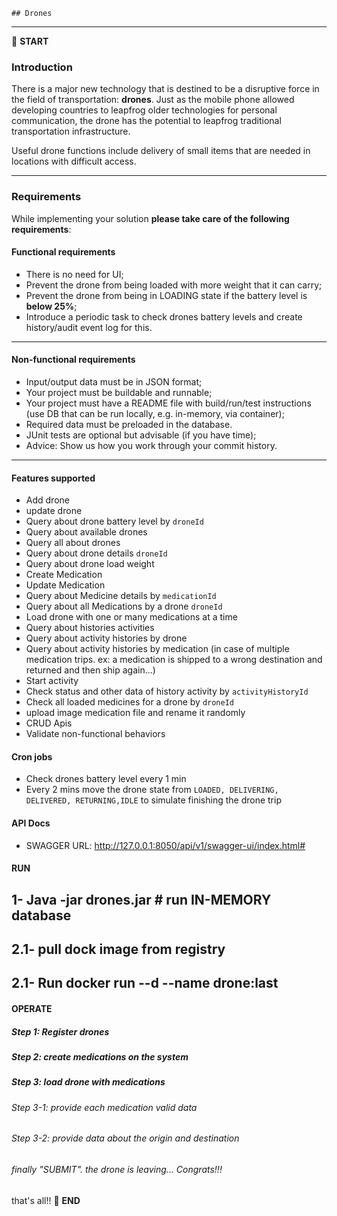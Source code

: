     ## Drones

-----------------------------------------------------

:scroll: **START**

### Introduction

There is a major new technology that is destined to be a disruptive force in the field of transportation: **drones**. Just as the mobile phone allowed developing countries to leapfrog older technologies for personal communication, the drone has the potential to leapfrog traditional transportation infrastructure.

Useful drone functions include delivery of small items that are needed in locations with difficult access.

-------------------------------------------------------

### Requirements

While implementing your solution **please take care of the following requirements**: 

#### Functional requirements

- There is no need for UI;
- Prevent the drone from being loaded with more weight that it can carry;
- Prevent the drone from being in LOADING state if the battery level is **below 25%**;
- Introduce a periodic task to check drones battery levels and create history/audit event log for this.

---------------------------------------------------------

#### Non-functional requirements

- Input/output data must be in JSON format;
- Your project must be buildable and runnable;
- Your project must have a README file with build/run/test instructions (use DB that can be run locally, e.g. in-memory, via container);
- Required data must be preloaded in the database.
- JUnit tests are optional but advisable (if you have time);
- Advice: Show us how you work through your commit history.

-----------------------------------------------------------

#### Features supported
* Add drone
* update drone
* Query about drone battery level by ``droneId``
* Query about available drones
* Query all about drones
* Query about  drone details ``droneId``
* Query about drone load weight
* Create Medication
* Update Medication
* Query about Medicine details by ``medicationId``
* Query about all Medications by a drone ``droneId``
* Load drone with one or many medications at a time
* Query about histories activities
* Query about activity histories by drone
* Query about activity histories by medication (in case of multiple medication trips. ex: a medication is shipped to a wrong destination and returned and then ship again...) 
* Start activity
* Check status and other data of history activity by ``activityHistoryId``
* Check all loaded medicines for a drone by ``droneId``
* upload image medication file and rename it randomly 
* CRUD Apis 
* Validate non-functional behaviors

#### Cron jobs
* Check drones battery level every 1 min
* Every 2 mins move the drone state from ```LOADED,
  DELIVERING,
  DELIVERED,
  RETURNING,IDLE``` to simulate finishing the drone trip

#### API Docs 
 - SWAGGER URL: http://127.0.0.1:8050/api/v1/swagger-ui/index.html#
#### RUN
## 1- Java -jar drones.jar # run IN-MEMORY database
## 2.1- pull dock image from registry
## 2.1- Run docker run --d --name drone:last
#### OPERATE
##### Step 1: Register drones
##### Step 2: create medications on the system
##### Step 3: load drone with medications
###### Step 3-1: provide each medication valid data
###### Step 3-2: provide data about the origin and destination
###### finally "SUBMIT". the drone is leaving... Congrats!!!

that's all!!
:scroll: **END** 
